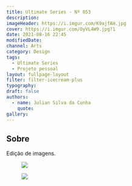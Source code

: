 ```yaml
---
title: Ultimate Series - Nº 053
description:
imageHeader: https://i.imgur.com/K9ajfAH.jpg
cover: https://i.imgur.com/OyVL4W9.jpg?1
date: 2021-08-16 22:45
modifiedDate:
channel: Arts
category: Design
tags:
  - Ultimate Series
  - Projeto pessoal
layout: fullpage-layout
filter: filter-icecream-plus
typography:
draft: false
authors:
  - name: Julian Silva da Cunha
    quote:
gallery:
---
```


## Sobre

Edição de imagens.

<figure>
<img src="https://i.imgur.com/K9ajfAH.jpg" className="max-w-none mx-auto block"/>
</figure>

<figure>
<img src="https://i.imgur.com/dldlvc0.jpg" className="max-w-none mx-auto block"/>
</figure>
